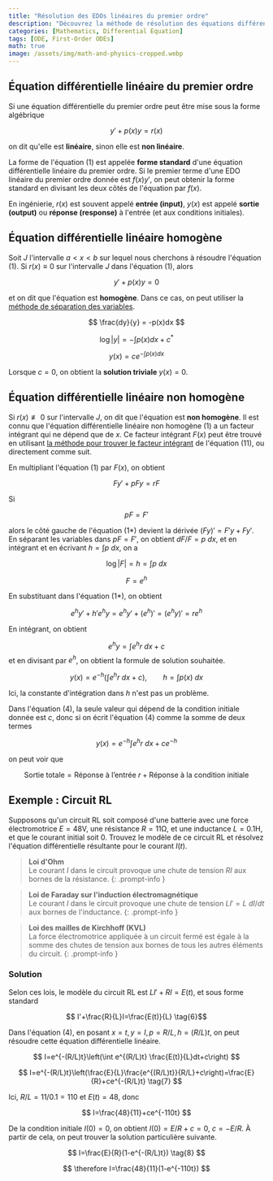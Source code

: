 ```yaml
---
title: "Résolution des EDOs linéaires du premier ordre"
description: "Découvrez la méthode de résolution des équations différentielles ordinaires (EDO) linéaires du premier ordre, y compris les cas homogènes et non homogènes, avec un exemple d'application sur un circuit RL."
categories: [Mathematics, Differential Equation]
tags: [ODE, First-Order ODEs]
math: true
image: /assets/img/math-and-physics-cropped.webp
---
```

## Équation différentielle linéaire du premier ordre
Si une équation différentielle du premier ordre peut être mise sous la forme algébrique

$$ y'+p(x)y=r(x) \tag{1} $$

on dit qu'elle est **linéaire**, sinon elle est **non linéaire**.

La forme de l'équation (1) est appelée **forme standard** d'une équation différentielle linéaire du premier ordre. Si le premier terme d'une EDO linéaire du premier ordre donnée est $f(x)y'$, on peut obtenir la forme standard en divisant les deux côtés de l'équation par $f(x)$.

En ingénierie, $r(x)$ est souvent appelé **entrée (input)**, $y(x)$ est appelé **sortie (output)** ou **réponse (response)** à l'entrée (et aux conditions initiales).

## Équation différentielle linéaire homogène
Soit $J$ l'intervalle $a<x<b$ sur lequel nous cherchons à résoudre l'équation (1). Si $r(x)\equiv 0$ sur l'intervalle $J$ dans l'équation (1), alors

$$ y'+p(x)y=0 \tag{2}$$

et on dit que l'équation est **homogène**. Dans ce cas, on peut utiliser la [méthode de séparation des variables](/posts/Separation-of-Variables/).

$$ \frac{dy}{y} = -p(x)dx $$

$$ \log |y| = -\int p(x)dx + c^* $$

$$ y(x) = ce^{-\int p(x)dx} \tag{3}$$

Lorsque $c=0$, on obtient la **solution triviale** $y(x)=0$.

## Équation différentielle linéaire non homogène
Si $r(x)\not\equiv 0$ sur l'intervalle $J$, on dit que l'équation est **non homogène**. Il est connu que l'équation différentielle linéaire non homogène (1) a un facteur intégrant qui ne dépend que de $x$. Ce facteur intégrant $F(x)$ peut être trouvé en utilisant [la méthode pour trouver le facteur intégrant](/posts/Exact-Differential-Equation-and-Integrating-Factor/#méthode-pour-trouver-le-facteur-intégrant) de l'équation (11), ou directement comme suit.

En multipliant l'équation (1) par $F(x)$, on obtient

$$ Fy'+pFy=rF \tag{1*} $$

Si

$$ pF=F' $$

alors le côté gauche de l'équation (1*) devient la dérivée $(Fy)'=F'y+Fy'$. En séparant les variables dans $pF=F'$, on obtient $dF/F=p\ dx$, et en intégrant et en écrivant $h=\int p\ dx$, on a

$$ \log |F|=h=\int p\ dx $$

$$ F = e^h $$

En substituant dans l'équation (1*), on obtient

$$ e^hy'+h'e^hy=e^hy'+(e^h)'=(e^hy)'=re^h $$

En intégrant, on obtient

$$ e^hy=\int e^hr\ dx + c $$
et en divisant par $e^h$, on obtient la formule de solution souhaitée.

$$ y(x)=e^{-h}\left(\int e^hr\ dx + c\right),\qquad h=\int p(x)\ dx \tag{4} $$

Ici, la constante d'intégration dans $h$ n'est pas un problème.

Dans l'équation (4), la seule valeur qui dépend de la condition initiale donnée est $c$, donc si on écrit l'équation (4) comme la somme de deux termes

$$ y(x)=e^{-h}\int e^hr\ dx + ce^{-h} \tag{4*} $$

on peut voir que

$$ \text{Sortie totale}=\text{Réponse à l'entrée }r+\text{Réponse à la condition initiale} \tag{5} $$

## Exemple : Circuit RL
Supposons qu'un circuit RL soit composé d'une batterie avec une force électromotrice $E=48\textrm{V}$, une résistance $R=11\mathrm{\Omega}$, et une inductance $L=0.1\text{H}$, et que le courant initial soit 0. Trouvez le modèle de ce circuit RL et résolvez l'équation différentielle résultante pour le courant $I(t)$.
> **Loi d'Ohm**  
> Le courant $I$ dans le circuit provoque une chute de tension $RI$ aux bornes de la résistance.
{: .prompt-info }

> **Loi de Faraday sur l'induction électromagnétique**  
> Le courant $I$ dans le circuit provoque une chute de tension $LI'=L\ dI/dt$ aux bornes de l'inductance.
{: .prompt-info }

> **Loi des mailles de Kirchhoff (KVL)**  
> La force électromotrice appliquée à un circuit fermé est égale à la somme des chutes de tension aux bornes de tous les autres éléments du circuit.
{: .prompt-info }

### Solution
Selon ces lois, le modèle du circuit RL est $LI'+RI=E(t)$, et sous forme standard

$$ I'+\frac{R}{L}I=\frac{E(t)}{L} \tag{6}$$

Dans l'équation (4), en posant $x=t, y=I, p=R/L, h=(R/L)t$, on peut résoudre cette équation différentielle linéaire.

$$ I=e^{-(R/L)t}\left(\int e^{(R/L)t} \frac{E(t)}{L}dt+c\right) $$

$$ I=e^{-(R/L)t}\left(\frac{E}{L}\frac{e^{(R/L)t}}{R/L}+c\right)=\frac{E}{R}+ce^{-(R/L)t} \tag{7} $$

Ici, $R/L=11/0.1=110$ et $E(t)=48$, donc

$$ I=\frac{48}{11}+ce^{-110t} $$

De la condition initiale $I(0)=0$, on obtient $I(0)=E/R+c=0$, $c=-E/R$. À partir de cela, on peut trouver la solution particulière suivante.

$$ I=\frac{E}{R}(1-e^{-(R/L)t}) \tag{8} $$

$$ \therefore I=\frac{48}{11}(1-e^{-110t}) $$
